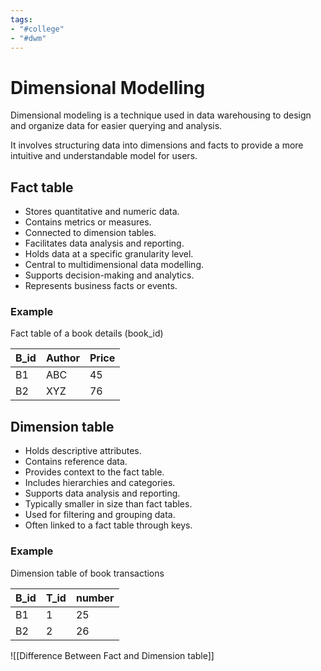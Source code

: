 ```yaml
---
tags:
- "#college"
- "#dwm"
---
```


# Dimensional Modelling
Dimensional modeling is a technique used in data warehousing to design and organize data for easier querying and analysis.

It involves structuring data into dimensions and facts to provide a more intuitive and understandable model for users.

## Fact table
- Stores quantitative and numeric data.
- Contains metrics or measures.
- Connected to dimension tables.
- Facilitates data analysis and reporting.
- Holds data at a specific granularity level.
- Central to multidimensional data modelling.
- Supports decision-making and analytics.
- Represents business facts or events.
### Example

Fact table of a book details (book_id)

| B_id | Author | Price |
| --- | --- | --- |
| B1 | ABC | 45 |
|B2 | XYZ | 76 |
## Dimension table
- Holds descriptive attributes.
- Contains reference data.
- Provides context to the fact table.
- Includes hierarchies and categories.
- Supports data analysis and reporting.
- Typically smaller in size than fact tables.
- Used for filtering and grouping data.
- Often linked to a fact table through keys.

### Example
Dimension table of book transactions

| B_id | T_id | number |
| ---- | ---- | ------ |
| B1   | 1    | 25     |
| B2   | 2    | 26     |


![[Difference Between Fact and Dimension table]]